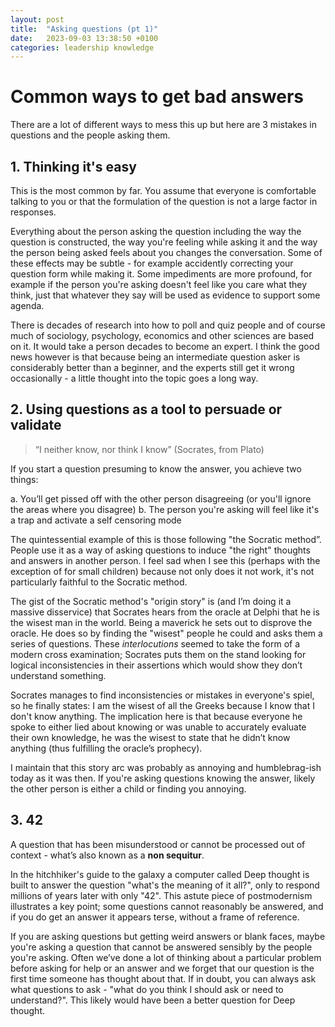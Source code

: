 ```yaml
---
layout: post
title:  "Asking questions (pt 1)"
date:   2023-09-03 13:38:50 +0100
categories: leadership knowledge
---
```


# Common ways to get bad answers

There are a lot of different ways to mess this up but here are 3 mistakes in questions and the people asking them. 

## 1. Thinking it's easy

This is the most common by far. You assume that everyone is comfortable talking to you or that the formulation of the question is not a large factor in responses. 

Everything about the person asking the question including the way the question is constructed, the way you're feeling while asking it and the way the person being asked feels about you changes the conversation. Some of these effects may be subtle - for example accidently correcting your question form while making it. Some impediments are more profound, for example if the person you're asking doesn't feel like you care what they think, just that whatever they say will be used as evidence to support some agenda. 

There is decades of research into how to poll and quiz people and of course much of sociology, psychology, economics and other sciences are based on it. It would take a person decades to become an expert. I think the good news however is that because being an intermediate question asker is considerably better than a beginner, and the experts still get it wrong occasionally - a little thought into the topic goes a long way. 

## 2. Using questions as a tool to persuade or validate

> “I neither know, nor think I know” (Socrates, from Plato) 

If you start a question presuming to know the answer, you achieve two things:

a. You’ll get pissed off with the other person disagreeing (or you'll ignore the areas where you disagree) 
b. The person you're asking will feel like it's a trap and activate a self censoring mode

The quintessential example of this is those following "the Socratic method”. People use it as a way of asking questions to induce "the right" thoughts and answers in another person. I feel sad when I see this (perhaps with the exception of for small children) because not only does it not work, it's not particularly faithful to the Socratic method. 

The gist of the Socratic method's "origin story" is (and I’m doing it a massive disservice) that Socrates hears from the oracle at Delphi that he is the wisest man in the world. Being a maverick he sets out to disprove the oracle. He does so by finding the "wisest" people he could and asks them a series of questions. These *interlocutions* seemed to take the form of a modern cross examination; Socrates puts them on the stand looking for logical inconsistencies in their assertions which would show they don’t understand something. 

Socrates manages to find inconsistencies or mistakes in everyone's spiel, so he finally states: I am the wisest of all the Greeks because I know that I don't know anything. 
The implication here is that because everyone he spoke to either lied about knowing or was unable to accurately evaluate their own knowledge, he was the wisest to state that he didn’t know anything (thus fulfilling the oracle’s prophecy). 

I maintain that this story arc was probably as annoying and humblebrag-ish today as it was then. If you're asking questions knowing the answer, likely the other person is either a child or finding you annoying. 

## 3. 42

A question that has been misunderstood or cannot be processed out of context - what’s also known as a **non sequitur**. 

In the hitchhiker's guide to the galaxy a computer called Deep thought is built to answer the question "what's the meaning of it all?", only to respond millions of years later with only "42". This astute piece of postmodernism illustrates a key point; some questions cannot reasonably be answered, and if you do get an answer it appears terse, without a frame of reference. 

If you are asking questions but getting weird answers or blank faces, maybe you're asking a question that cannot be answered sensibly by the people you're asking. Often we’ve done a lot of thinking about a particular problem before asking for help or an answer and we forget that our question is the first time someone has thought about that. If in doubt, you can always ask what questions to ask - "what do you think I should ask or need to understand?". This likely would have been a better question for Deep thought. 
